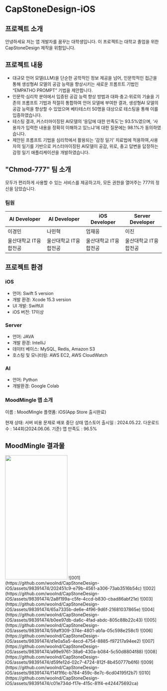 # CapStoneDesign-iOS

## 프로젝트 소개

안녕하세요 저는 앱 개발자를 꿈꾸는 대학생입니다.
이 프로젝트는 대학교 졸업을 위한 CapStoneDesign 제작을 위함입니다.

## 프로젝트 내용

- 대규모 언어 모델(LLM)을 단순한 공학적인 정보 제공을 넘어, 인문학적인 접근을 통해
생성형AI 모델의 공감 능력을 향상시키는 새로운 프롬프트 기법인 “EMPATHO PROMPT” 기법을 제안합니다.
- 인문학·심리학 분야에서 입증된 공감 능력 향상 방법과 대화·충고·위로의 기술을 기존의 프롬프트 기법과 적절히 통합하여 언어 모델에 부여한 결과, 생성형AI 모델의 공감 능력을 향상할 수 있었으며 베타테스터 50명을 대상으로 테스팅을 통해 이를 입증하였습니다.
- 테스팅 결과, 커스터마이징된 AI모델의 ‘응답에 대한 만족도’는 93.5%였으며, ‘사용자가 입력한 내용을 정확히 이해하고 있느냐’에 대한 질문에는 98.1%가 동의하였습니다.
- 제안된 프롬프트 기법을 심리학에서 활용되는 ‘감정 일기’ 치료법에 적용하여,사용자의 일기를 기반으로 커스터마이징된 AI모델이 공감, 위로, 충고 답변을 답장하는 감정 일기 애플리케이션을 개발하였습니다.

## "Chmod-777" 팀 소개

모두가 편리하게 사용할 수 있는 서비스를 제공하고자, 모든 권한을 열어주는 777의 정신을 담았습니다.

### 팀원
| AI Developer | AI Developer | iOS Developer | Server Developer |
| --- | --- | --- | --- |
| 이경민 | 나민혁 | 엄재웅 | 이진 |
| 울산대학교 IT융합전공 | 울산대학교 IT융합전공 | 울산대학교 IT융합전공 | 울산대학교 IT융합전공 |


## 프로젝트 환경

### iOS

- 언어: Swift 5 version
- 개발 환경: Xcode 15.3 version
- UI 개발: SwiftUI
- iOS 버전: 17이상

### Server

- 언어: JAVA
- 개발 환경: IntelliJ
- 데이터 베이스: MySQL, Redis, Amazon S3
- 호스팅 및 모니터링: AWS EC2, AWS CloudWatch

### AI

- 언어: Python
- 개발환경: Google Colab

### MoodMingle 앱 소개

이름 : MoodMingle
플랫폼: iOS(App Store 출시완료)

현재 상태: 서버 비용 문제로 배포 중단 상태
앱스토어 출시일 : 2024.05.22.
다운로드 수 : 144회(2024.06.06. 기준)
앱 만족도 : 96.5%

## MoodMingle 결과물
<img src="https://github.com/woolnd/CapStoneDesign-iOS/assets/98391474/202451c9-e79b-4561-a306-73ab3516b54c.png" width="200" height="400"/>
![001](https://github.com/woolnd/CapStoneDesign-iOS/assets/98391474/202451c9-e79b-4561-a306-73ab3516b54c)
![002](https://github.com/woolnd/CapStoneDesign-iOS/assets/98391474/2a8f199a-c5fe-4ccd-b830-cbad86abf21e)
![003](https://github.com/woolnd/CapStoneDesign-iOS/assets/98391474/65a7335b-de6e-4f96-9d6f-21681037865e)
![004](https://github.com/woolnd/CapStoneDesign-iOS/assets/98391474/b0ee97db-da6c-4fad-abdc-805c88b22c43)
![005](https://github.com/woolnd/CapStoneDesign-iOS/assets/98391474/59aff309-374e-4801-ab1a-05c598e258c1)
![006](https://github.com/woolnd/CapStoneDesign-iOS/assets/98391474/d1e0a5a5-4ecd-4754-8885-f97217a94ee2)
![007](https://github.com/woolnd/CapStoneDesign-iOS/assets/98391474/a99e9761-38a6-430a-b084-5c50d8804f88)
![008](https://github.com/woolnd/CapStoneDesign-iOS/assets/98391474/d59fe12d-02c7-4724-812f-8b450777b6f6)
![009](https://github.com/woolnd/CapStoneDesign-iOS/assets/98391474/f14f1f6c-b784-459c-8e7c-6cd04195f2b7)
![010](https://github.com/woolnd/CapStoneDesign-iOS/assets/98391474/c01e734d-f17e-415c-81f4-e424475692ca)
